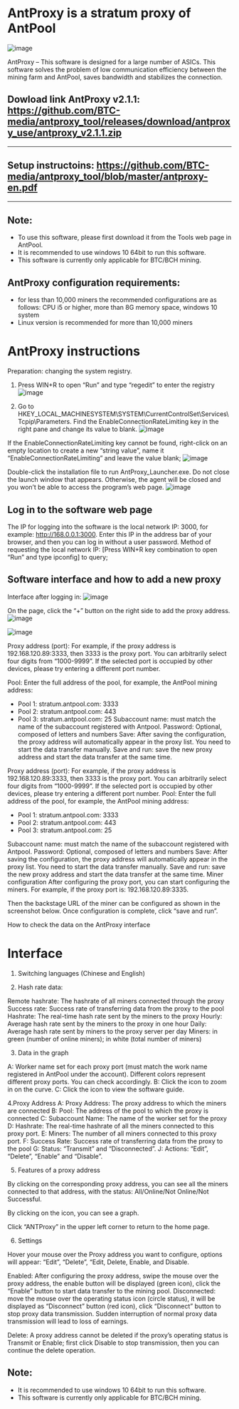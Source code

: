 # AntProxy is a stratum proxy of AntPool

![image](https://github.com/BTC-media/antproxy_tool/assets/71077949/4e865b3c-e61b-4757-8d0a-d5d91563d13d)

AntProxy – This software is designed for a large number of ASICs. This software solves the problem of low communication efficiency between the mining farm and AntPool, saves bandwidth and stabilizes the connection.

## Dowload link AntProxy v2.1.1: https://github.com/BTC-media/antproxy_tool/releases/download/antproxy_use/antproxy_v2.1.1.zip
-----------------------------------------------------
## Setup instructoins: https://github.com/BTC-media/antproxy_tool/blob/master/antproxy-en.pdf
-----------------------------------------------------
## Note:
+ To use this software, please first download it from the Tools web page in AntPool.
+ It is recommended to use windows 10 64bit to run this software.
+ This software is currently only applicable for BTC/BCH mining.

## AntProxy configuration requirements:
+ for less than 10,000 miners the recommended configurations are as follows: CPU i5 or higher, more than 8G memory space, windows 10 system
+ Linux version is recommended for more than 10,000 miners

# AntProxy instructions

Preparation: changing the system registry.
1. Press WIN+R to open “Run” and type “regedit” to enter the registry
![image](https://github.com/BTC-media/antproxy_tool/assets/71077949/68848384-1327-4a23-ba98-f6285c6a0b36)

2. Go to HKEY_LOCAL_MACHINESYSTEM\SYSTEM\CurrentControlSet\Services\Tcpip\Parameters. Find the EnableConnectionRateLimiting key in the right pane and change its value to blank.
![image](https://github.com/BTC-media/antproxy_tool/assets/71077949/2e41f839-0247-4973-a0c4-838676803d65)

If the EnableConnectionRateLimiting key cannot be found, right-click on an empty location to create a new “string value”, name it “EnableConnectionRateLimiting” and leave the value blank;
![image](https://github.com/BTC-media/antproxy_tool/assets/71077949/d92ba639-128a-4e00-b2db-28bde18354ae)

Double-click the installation file to run AntProxy_Launcher.exe. Do not close the launch window that appears. Otherwise, the agent will be closed and you won’t be able to access the program’s web page.
![image](https://github.com/BTC-media/antproxy_tool/assets/71077949/f0af765c-f39d-4adf-b8cc-4d38d47e9941)

## Log in to the software web page
The IP for logging into the software is the local network IP: 3000, for example: http://168.0.0.1:3000. Enter this IP in the address bar of your browser, and then you can log in without a user password. Method of requesting the local network IP: [Press WIN+R key combination to open “Run” and type ipconfig] to query;

## Software interface and how to add a new proxy
Interface after logging in:
![image](https://github.com/BTC-media/antproxy_tool/assets/71077949/bb396ad4-7304-4f6a-ac90-9e592400ebbd)

On the page, click the “+” button on the right side to add the proxy address.
![image](https://github.com/BTC-media/antproxy_tool/assets/71077949/74d6f9ea-5536-45f7-bcb5-3965726f304f)

![image](https://github.com/BTC-media/antproxy_tool/assets/71077949/6aba73e7-aaa1-4bb4-88ca-414c781b368a)

Proxy address (port): For example, if the proxy address is 192.168.120.89:3333, then 3333 is the proxy port. You can arbitrarily select four digits from “1000-9999”. If the selected port is occupied by other devices, please try entering a different port number.

Pool: Enter the full address of the pool, for example, the AntPool mining address:
  + Pool 1: stratum.antpool.com: 3333
  + Pool 2: stratum.antpool.com: 443
  + Pool 3: stratum.antpool.com: 25
Subaccount name: must match the name of the subaccount registered with Antpool.
Password: Optional, composed of letters and numbers
Save: After saving the configuration, the proxy address will automatically appear in the proxy list. You need to start the data transfer manually.
Save and run: save the new proxy address and start the data transfer at the same time.


Proxy address (port): For example, if the proxy address is 192.168.120.89:3333, then 3333 is the proxy port. You can arbitrarily select four digits from “1000-9999”. If the selected port is occupied by other devices, please try entering a different port number.
Pool: Enter the full address of the pool, for example, the AntPool mining address:
+ Pool 1: stratum.antpool.com: 3333
+ Pool 2: stratum.antpool.com: 443
+ Pool 3: stratum.antpool.com: 25

Subaccount name: must match the name of the subaccount registered with Antpool.
Password: Optional, composed of letters and numbers
Save: After saving the configuration, the proxy address will automatically appear in the proxy list. You need to start the data transfer manually.
Save and run: save the new proxy address and start the data transfer at the same time.
Miner configuration
After configuring the proxy port, you can start configuring the miners. For example, if the proxy port is: 192.168.120.89:3335.

Then the backstage URL of the miner can be configured as shown in the screenshot below. Once configuration is complete, click “save and run”.


How to check the data on the AntProxy interface

# Interface

1. Switching languages (Chinese and English)

2. Hash rate data:

Remote hashrate: The hashrate of all miners connected through the proxy Success rate: Success rate of transferring data from the proxy to the pool Hashrate: The real-time hash rate sent by the miners to the proxy Hourly: Average hash rate sent by the miners to the proxy in one hour Daily: Average hash rate sent by miners to the proxy server per day Miners: in green (number of online miners); in white (total number of miners)

3. Data in the graph

A: Worker name set for each proxy port (must match the work name registered in AntPool under the account). Different colors represent different proxy ports. You can check accordingly. B: Click the icon to zoom in on the curve. C: Click the icon to view the software guide.

4.Proxy Address A: Proxy Address: The proxy address to which the miners are connected B: Pool: The address of the pool to which the proxy is connected C: Subaccount Name: The name of the worker set for the proxy D: Hashrate: The real-time hashrate of all the miners connected to this proxy port. E: Miners: The number of all miners connected to this proxy port. F: Success Rate: Success rate of transferring data from the proxy to the pool G: Status: “Transmit” and “Disconnected”. J: Actions: “Edit”, “Delete”, “Enable” and “Disable”.

5. Features of a proxy address

By clicking on the corresponding proxy address, you can see all the miners connected to that address, with the status: All/Online/Not Online/Not Successful.

By clicking on the icon, you can see a graph.

Click “ANTProxy” in the upper left corner to return to the home page.

6. Settings

Hover your mouse over the Proxy address you want to configure, options will appear: “Edit”, “Delete”, “Edit, Delete, Enable, and Disable.

Enabled: After configuring the proxy address, swipe the mouse over the proxy address, the enable button will be displayed (green icon), click the “Enable” button to start data transfer to the mining pool.
Disconnected: move the mouse over the operating status icon (circle status), it will be displayed as “Disconnect” button (red icon), click “Disconnect” button to stop proxy data transmission.
Sudden interruption of normal proxy data transmission will lead to loss of earnings.

Delete: A proxy address cannot be deleted if the proxy’s operating status is Transmit or Enable; first click Disable to stop transmission, then you can continue the delete operation.

Note:
-------
+ It is recommended to use windows 10 64bit to run this software.
+ This software is currently only applicable for BTC/BCH mining.
